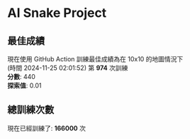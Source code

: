 
# AI Snake Project

## **最佳成績**
現在使用 GitHub Action 訓練最佳成績為在 10x10 的地圖情況下  
(時間 2024-11-25 02:01:52) 第 **974** 次訓練  
**分數**: 440  
**探索值**: 0.01

## 總訓練次數
現在已經訓練了: **166000** 次
